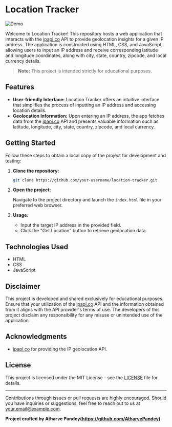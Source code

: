 # Location Tracker

![Demo](demo.png)

Welcome to Location Tracker! This repository hosts a web application that interacts with the [ipapi.co](https://ipapi.co/) API to provide geolocation insights for a given IP address. The application is constructed using HTML, CSS, and JavaScript, allowing users to input an IP address and receive corresponding latitude and longitude coordinates, along with city, state, country, zipcode, and local currency details.

> **Note:** This project is intended strictly for educational purposes.

## Features

- **User-friendly Interface:** Location Tracker offers an intuitive interface that simplifies the process of inputting an IP address and accessing location details.
- **Geolocation Information:** Upon entering an IP address, the app fetches data from the [ipapi.co](https://ipapi.co/) API and presents valuable information such as latitude, longitude, city, state, country, zipcode, and local currency.

## Getting Started

Follow these steps to obtain a local copy of the project for development and testing:

1. **Clone the repository:**

    ```bash
    git clone https://github.com/your-username/location-tracker.git
    ```

2. **Open the project:**

    Navigate to the project directory and launch the `index.html` file in your preferred web browser.

3. **Usage:**

    - Input the target IP address in the provided field.
    - Click the "Get Location" button to retrieve geolocation data.

## Technologies Used

- HTML
- CSS
- JavaScript

## Disclaimer

This project is developed and shared exclusively for educational purposes. Ensure that your utilization of the [ipapi.co](https://ipapi.co/) API and the information obtained from it aligns with the API provider's terms of use. The developers of this project disclaim any responsibility for any misuse or unintended use of the application.

## Acknowledgments

- [ipapi.co](https://ipapi.co/) for providing the IP geolocation API.

## License

This project is licensed under the MIT License - see the [LICENSE](LICENSE) file for details.

---

Contributions through issues or pull requests are highly encouraged. Should you have inquiries or suggestions, feel free to reach out to us at your.email@example.com.

**Project crafted by Atharve Pandey(https://github.com/AtharvePandey)**

